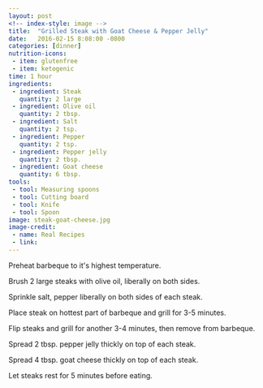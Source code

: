 ```yaml
---
layout: post
<!-- index-style: image -->
title:  "Grilled Steak with Goat Cheese & Pepper Jelly"
date:   2016-02-15 8:08:00 -0800
categories: [dinner]
nutrition-icons:
 - item: glutenfree
 - item: ketogenic
time: 1 hour
ingredients:
 - ingredient: Steak
   quantity: 2 large
 - ingredient: Olive oil
   quantity: 2 tbsp.
 - ingredient: Salt
   quantity: 2 tsp.
 - ingredient: Pepper
   quantity: 2 tsp.
 - ingredient: Pepper jelly
   quantity: 2 tbsp.
 - ingredient: Goat cheese
   quantity: 6 tbsp.
tools:
 - tool: Measuring spoons
 - tool: Cutting board
 - tool: Knife
 - tool: Spoon
image: steak-goat-cheese.jpg
image-credit:
 - name: Real Recipes
 - link: 
---
```


Preheat barbeque to it's highest temperature.

Brush <span>2 large steaks</span> with <span>olive oil,</span> liberally on both sides.

Sprinkle <span>salt,</span> <span>pepper</span> liberally on both sides of each steak.

Place steak on hottest part of barbeque and grill for 3-5 minutes.

Flip steaks and grill for another 3-4 minutes, then remove from barbeque.

Spread <span>2 tbsp. pepper jelly</span> thickly on top of each steak.

Spread <span>4 tbsp. goat cheese</span> thickly on top of each steak.

Let steaks rest for 5 minutes before eating. 